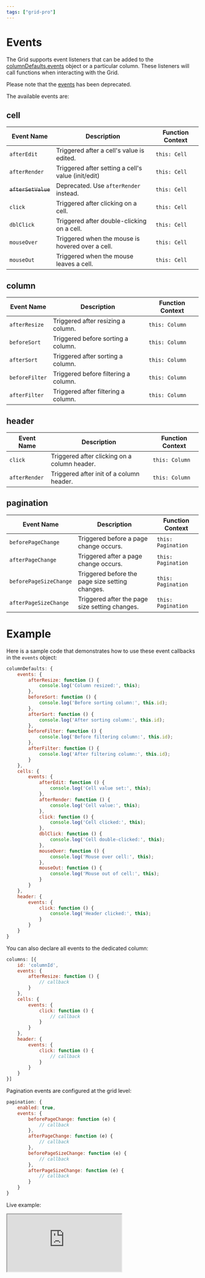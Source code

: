 ```yaml
---
tags: ["grid-pro"]
---
```


# Events

The Grid supports event listeners that can be added to the [columnDefaults.events](https://api.highcharts.com/grid/#interfaces/Grid_Core_Options.Options-1#columnDefaults) object or a particular column. These listeners will call functions when interacting with the Grid.

Please note that the [events](https://api.highcharts.com/dashboards/#interfaces/Grid_Options.IndividualColumnOptions.html#events) has been deprecated.

The available events are:

## cell

| **Event Name**     | **Description**                                          | **Function Context** |
|--------------------|----------------------------------------------------------|-----------------------|
| `afterEdit`        | Triggered after a cell's value is edited.                | `this: Cell`          |
| `afterRender`      | Triggered after setting a cell's value (init/edit)       | `this: Cell`          |
| ~~`afterSetValue`~~ | Deprecated. Use `afterRender` instead.                   | `this: Cell`          |
| `click`            | Triggered after clicking on a cell.                      | `this: Cell`          |
| `dblClick`         | Triggered after double-clicking on a cell.               | `this: Cell`          |
| `mouseOver`        | Triggered when the mouse is hovered over a cell.         | `this: Cell`          |
| `mouseOut`         | Triggered when the mouse leaves a cell.                  | `this: Cell`          |

## column

| **Event Name**     | **Description**                                          | **Function Context** |
|--------------------|----------------------------------------------------------|-----------------------|
| `afterResize`      | Triggered after resizing a column.                       | `this: Column`        |
| `beforeSort`       | Triggered before sorting a column.                       | `this: Column`        |
| `afterSort`        | Triggered after sorting a column.                        | `this: Column`        |
| `beforeFilter`     | Triggered before filtering a column.                     | `this: Column`        |
| `afterFilter`      | Triggered after filtering a column.                      | `this: Column`        |

## header

| **Event Name**     | **Description**                                          | **Function Context** |
|--------------------|----------------------------------------------------------|-----------------------|
| `click`            | Triggered after clicking on a column header.             | `this: Column`        |
| `afterRender`      | Triggered after init of a column header.                 | `this: Column`        |

## pagination

| **Event Name**     | **Description**                                          | **Function Context** |
|--------------------|----------------------------------------------------------|-----------------------|
| `beforePageChange` | Triggered before a page change occurs.                   | `this: Pagination`    |
| `afterPageChange`  | Triggered after a page change occurs.                    | `this: Pagination`    |
| `beforePageSizeChange` | Triggered before the page size setting changes.      | `this: Pagination`    |
| `afterPageSizeChange`  | Triggered after the page size setting changes.       | `this: Pagination`    |

# Example

Here is a sample code that demonstrates how to use these event callbacks in the `events` object:

```js
columnDefaults: {
    events: {
        afterResize: function () {
            console.log('Column resized:', this);
        },
        beforeSort: function () {
            console.log('Before sorting column:', this.id);
        },
        afterSort: function () {
            console.log('After sorting column:', this.id);
        },
        beforeFilter: function () {
            console.log('Before filtering column:', this.id);
        },
        afterFilter: function () {
            console.log('After filtering column:', this.id);
        }
    },
    cells: {
        events: {
            afterEdit: function () {
                console.log('Cell value set:', this);
            },
            afterRender: function () {
                console.log('Cell value:', this);
            },
            click: function () {
                console.log('Cell clicked:', this);
            },
            dblClick: function () {
                console.log('Cell double-clicked:', this);
            },
            mouseOver: function () {
                console.log('Mouse over cell:', this);
            },
            mouseOut: function () {
                console.log('Mouse out of cell:', this);
            }
        }
    },
    header: {
        events: {
            click: function () {
                console.log('Header clicked:', this);
            }
        }
    }
}
```

You can also declare all events to the dedicated column:

```js
columns: [{
    id: 'columnId',
    events: {
        afterResize: function () {
            // callback
        }
    },
    cells: {
        events: {
            click: function () {
                // callback
            }
        }
    },
    header: {
        events: {
            click: function () {
                // callback
            }
        }
    }
}]
```

Pagination events are configured at the grid level:

```js
pagination: {
    enabled: true,
    events: {
        beforePageChange: function (e) {
            // callback
        },
        afterPageChange: function (e) {
            // callback
        },
        beforePageSizeChange: function (e) {
            // callback
        },
        afterPageSizeChange: function (e) {
            // callback
        }
    }
}
```

Live example:
<iframe src="https://www.highcharts.com/samples/embed/grid-pro/basic/cell-events?force-light-theme" allow="fullscreen"></iframe>
